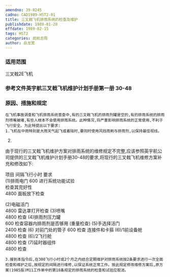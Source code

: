 ```yaml
---
amendno: 39-0245
cadno: CAD1989-HST2-01
title: 三叉戟飞机排雨系统的检查及维护
publishdate: 1989-01-28
effdate: 1989-02-15
tags: HST2
categories: 民航总局
author: 岳龙宽
---
```


### 适用范围 
三叉戟2E飞机

### 参考文件英宇航三叉戟飞机维护计划手册第一册 30-48

### 原因、措施和规定 
    在飞机事故调查和飞机排雨系统普查中,有的三叉戟飞机的排雨剂罐是空的,有的排雨系统的排雨剂喷嘴被堵,有些人根本不会使用排雨系统。此种情况,将严重影响排雨系统的正常使用,不利于飞行安全。为此特提出以下要求: 
    1.飞机在中雨特别是大雨天气起飞或着陆时,要同时使用风挡雨刷与排雨剂,以保持最佳视线。 
2.
由于现行的三叉戟飞机维护方案对排雨系统的维修规定不完整,应该参照英宇航公司提供的三叉戟飞机维护计划手册30-48的要求,将现行的三叉戟飞机维修方案补充和修改如下: 

项目  间隔飞行小时  要求  
(1)排雨电门    600   进行系统功能试验  
检查其完好性  
4800   面板放下检查  

     
(2)电磁活门  
4800  	雷达罩打开检查 
(3)喷嘴   
4800  	检查 
(4)排雨剂压力罐	
       600  检查容器内排雨剂是否够用 (重量检查)
(5)手选择活门   
2400  	检查 
(6)
对前门处的管子 	 600  检查    连接件和卡箍 
(6)/1前设备舱   
4800  	检查 
(6)/2飞行舱  
4800  	检查 
(7)延时器组件   
4800  	检查 

    3.接到本指令后,在300飞行小时或2个月之内结合定期维护对排雨系统按2条要求进行一次全面检查和维护之后,按规定的间隔进行维修,以保证系统正常工作。按此规定修改维修方案后,原方案(1985版)M11工作单中的第18条规定的排雨系统的检查和试验应取消。
